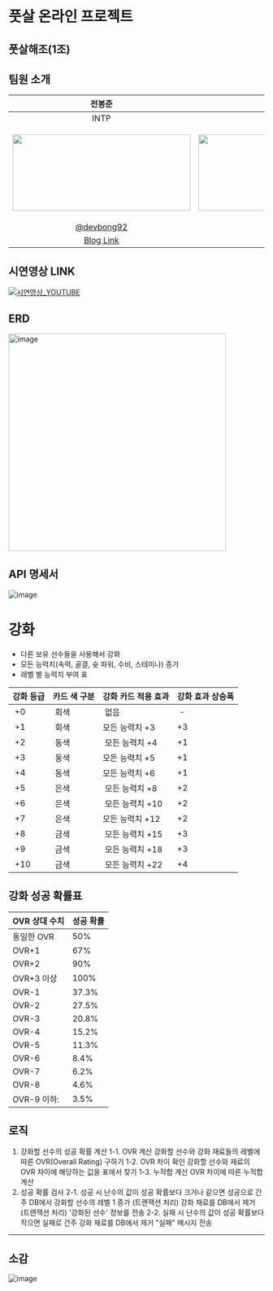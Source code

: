 # 풋살 온라인 프로젝트

## 풋살해조(1조)
**팀원 소개**
---
| 전봉준 | 조정현 | 노승현 | 이상현 | 유성민 |  
| :---------: | :-------------------------: | :---------------: | :-----------: |  :---------------: | 
| INTP | INTP | ISFJ | ISTP | INTP |  
| <p><img src="https://avatars.githubusercontent.com/u/95843762?v=4" width="350px" height="150px"/></p> | <p><img src="https://avatars.githubusercontent.com/u/47106579?v=4" width="400px" height="150px"/></p> | <p><img src="https://avatars.githubusercontent.com/u/64311828?v=4" width="400px" height="150px"/></p> | <p><img src="https://avatars.githubusercontent.com/u/149569986?v=4" width="200px" height="130px"/></p> | <p><img src="https://avatars.githubusercontent.com/u/48234706?v=4" width="350px" height="150px"/></p> | 
|  [@devbong92](https://github.com/devbong92) | [@im-cjh](https://github.com/im-cjh) | [@NSHkw](https://github.com/NSHkw) | [@LeeSanghyun1212](https://github.com/LeeSanghyun1212) | [@endlesssleep](https://github.com/endlesssleep) | 
| [Blog Link](https://velog.io/@vamuzz) | [Notion Link](https://www.notion.so/cannons/97fee3418a554ce38ca0046be9b1ee8c?v=fb0be7ffa18046bcb0ef78123e17c872) | [Blog Link](https://velog.io/@lmyno) | [Blog Link](https://velog.io/@tlfqjcuku) | [Blog Link](https://esleep.tistory.com/) |

## 시연영상 LINK
[![시연영상_YOUTUBE](https://github.com/user-attachments/assets/653e6357-f970-49ab-8226-28b77bd1e30f)](https://www.youtube.com/watch?v=hhB_ayn0KYE) 


## ERD
<img width="428" alt="image" src="https://github.com/user-attachments/assets/e41bde0d-710d-46d0-a182-900ef958735c">

## API 명세서 
![image](https://github.com/user-attachments/assets/474e7d20-595d-4c49-aa46-0f02750566fd)


# 강화

- 다른 보유 선수들을 사용해서 강화
- 모든 능력치(속력, 골결, 슛 파워, 수비, 스테미나) 증가
- 레벨 별 능력치 부여 표

| 강화 등급 | 카드 색 구분 | 강화 카드 적용 효과 | 강화 효과 상승폭 |
| --------- | ------------ | ------------------- | ---------------- |
|  +0       |  회색        |  없음               |  -               |
|  +1       |  회색        | 모든 능력치 +3      | +3               |
|  +2       |  동색        |  모든 능력치 +4     | +1               |
|  +3       |  동색        | 모든 능력치 +5      | +1               |
|  +4       |  동색        | 모든 능력치 +6      | +1               |
|  +5       |  은색        |  모든 능력치 +8     | +2               |
|  +6       |  은색        |  모든 능력치 +10    | +2               |
|  +7       |  은색        | 모든 능력치 +12     | +2               |
|  +8       |  금색        |  모든 능력치 +15    | +3               |
|  +9       |  금색        |  모든 능력치 +18    | +3               |
|  +10      |  금색        |  모든 능력치 +22    | +4               |

## 강화 성공 확률표

| OVR 상대 수치 | 성공 확률 |
| ------------- | --------- |
| 동일한 OVR    | 50%       |
| OVR+1         | 67%       |
| OVR+2         | 90%       |
| OVR+3 이상    | 100%      |
| OVR-1         | 37.3%     |
| OVR-2         | 27.5%     |
| OVR-3         | 20.8%     |
| OVR-4         | 15.2%     |
| OVR-5         | 11.3%     |
| OVR-6         | 8.4%      |
| OVR-7         | 6.2%      |
| OVR-8         | 4.6%      |
| OVR-9 이하:   | 3.5%      |

## 로직

1. 강화할 선수의 성공 확률 계산
   1-1. OVR 계산
   강화할 선수와 강화 재료들의 레벨에 따른 OVR(Overall Rating) 구하기
   1-2. OVR 차이 확인
   강화할 선수와 재료의 OVR 차이에 해당하는 값을 표에서 찾기
   1-3. 누적합 계산
   OVR 차이에 따른 누적합 계산
2. 성공 확률 검사
   2-1. 성공 시
   난수의 값이 성공 확률보다 크거나 같으면 성공으로 간주
   DB에서 강화할 선수의 레벨 1 증가 (트랜잭션 처리)
   강화 재료를 DB에서 제거 (트랜잭션 처리)
   '강화된 선수' 정보를 전송
   2-2. 실패 시
   난수의 값이 성공 확률보다 작으면 실패로 간주
   강화 재료를 DB에서 제거
   "실패" 메시지 전송

-----

## 소감
![image](https://github.com/user-attachments/assets/279ec310-aa77-434f-b0de-2851abd11b76)

